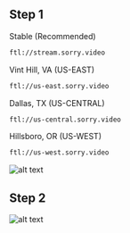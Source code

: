 ## Step 1
Stable (Recommended)
```cmd
ftl://stream.sorry.video
```
Vint Hill, VA (US-EAST)
```cmd
ftl://us-east.sorry.video
```
Dallas, TX (US-CENTRAL)
```cmd
ftl://us-central.sorry.video
```
Hillsboro, OR (US-WEST)
```cmd
ftl://us-west.sorry.video
```
![alt text](https://i.imgur.com/GKvCVnw.png)

## Step 2
![alt text](https://i.imgur.com/998nIOT.png)
